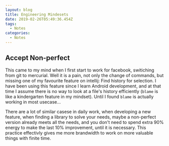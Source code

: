 ```yaml
---
layout: blog
title: Engineering Mindesets
date: 2019-02-26T05:49:36.454Z
tags:
  - Notes
categories:
  - Notes
---
```

## Accept Non-perfect
This came to my mind when I first start to work for facebook, switiching from git to mercurial. Well it is a pain, not only the change of commands, but missing one of my favourite feature on intellij: Find history for selection. I have been using this feature since I learn Android development, and at that time I assume there is no way to look at a file's history efficiently (`blame` is like a kindergarten feature in my mindset). Until I found `blame` is actually working in most usecase...

There are a lot of similar casese in daily work, when developing a new feature, when finding a library to solve your needs, maybe a non-perfect version already meets all the needs, and you don't need to spend extra 90% energy to make the last 10% improvement, until it is necessary. This practice effectivly gives me more brandwidth to work on more valuable things with finite time.
